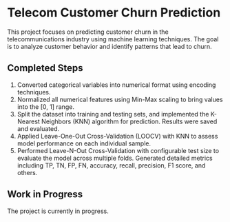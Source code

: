 # Telecom Customer Churn Prediction

This project focuses on predicting customer churn in the telecommunications industry using machine learning techniques. The goal is to analyze customer behavior and identify patterns that lead to churn.

## Completed Steps
1. Converted categorical variables into numerical format using encoding techniques.
2. Normalized all numerical features using Min-Max scaling to bring values into the [0, 1] range.
3. Split the dataset into training and testing sets, and implemented the K-Nearest Neighbors (KNN) algorithm for prediction. Results were saved and evaluated.
4. Applied Leave-One-Out Cross-Validation (LOOCV) with KNN to assess model performance on each individual sample.
5. Performed Leave-N-Out Cross-Validation with configurable test size to evaluate the model across multiple folds. Generated detailed metrics including TP, TN, FP, FN, accuracy, recall, precision, F1 score, and others.

## Work in Progress
The project is currently in progress.
